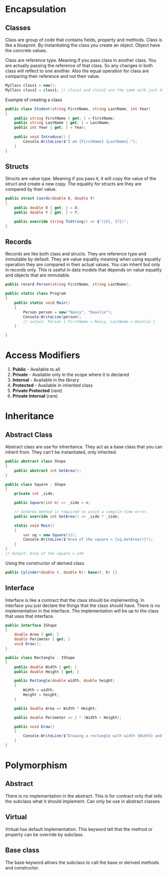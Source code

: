 # Encapsulation
## Classes
Class are group of code that contains fields, property and methods. Class is like a blueprint. By instantiating the class you create an object. Object have the concrete values.

Class are reference type. Meaning if you pass class in another class. You are actually passing the reference of that class. So any changes in both class will reflect to one another. Also the equal operation for class are comparing their reference and not their value.
```csharp
MyClass class1 = new();
MyClass class2 = class1; // class1 and class2 are the same with just diff. name
```

Example of creating a class
```csharp
public class Student(string FirstName, string LastName, int Year)
{
	public string FirstName { get; } = FirstName;
	public string LastName { get; } = LastName;
	public int Year { get; } = Year;
	
	public void Introduce() {
		Console.WriteLine($"I am {FirstName} {LastName}.");
	}
}

```

## Structs
Structs are value type. Meaning if you pass it, it will copy the value of the struct and create a new copy. The equality for structs are they are compared by their value.
```csharp
public struct Coords(double X, double Y)
{
    public double X { get; } = X;
    public double Y { get; } = Y;

    public override string ToString() => $"({X}, {Y})";
}
```

## Records
Records are like both class and structs. They are reference type and immutable by default. They are value equality meaning when using equality operation they are compared in their actual values. You can inherit but only in records only. This is useful in data models that depends on value equality and objects that are immutable.
```csharp
public record Person(string FirstName, string LastName);

public static class Program
{
    public static void Main()
    {
        Person person = new("Nancy", "Davolio");
        Console.WriteLine(person);
        // output: Person { FirstName = Nancy, LastName = Davolio }
    }

}
```


# Access Modifiers

1. **Public** - Available to all
2. **Private** - Available only in the scope where it is declared
3. **Internal** - Available in the library
4. **Protected** - Available in inherited class
5. **Private Protected** (rare)
6. **Private Internal** (rare)

# Inheritance

## Abstract Class
Abstract class are use for inheritance. They act as a base class that you can inherit from. They can't be instantiated, only inherited.
```csharp
public abstract class Shape
{
    public abstract int GetArea();
}

public class Square : Shape
{
    private int _side;

    public Square(int n) => _side = n;

    // GetArea method is required to avoid a compile-time error.
    public override int GetArea() => _side * _side;

    static void Main()
    {
        var sq = new Square(12);
        Console.WriteLine($"Area of the square = {sq.GetArea()}");
    }
}
// Output: Area of the square = 144
```

Using the constructor of derived class
```csharp
public Cylinder(double r, double h): base(r, h) {}
```

## Interface
Interface is like a contract that the class should be implementing. In interface you just declare the things that the class should have. There is no implementation in the interface. The implementation will be up to the class that uses that interface. 

```csharp
public interface IShape
{
    double Area { get; }
    double Perimeter { get; }
    void Draw();
}

```

```csharp
public class Rectangle : IShape
{
    public double Width { get; }
    public double Height { get; }

    public Rectangle(double width, double height)
    {
        Width = width;
        Height = height;
    }

    public double Area => Width * Height;

    public double Perimeter => 2 * (Width + Height);

    public void Draw()
    {
        Console.WriteLine($"Drawing a rectangle with width {Width} and height {Height}");
    }
}

```


# Polymorphism
## Abstract
There is no implementation in the abstract. This is for contract only that tells the subclass what it should implement. Can only be use in abstract classes

## Virtual
Virtual has default implementation. This keyword tell that the method or property can be override by subclass.

## Base class
The base keyword allows the subclass to call the base or derived methods and constructor.